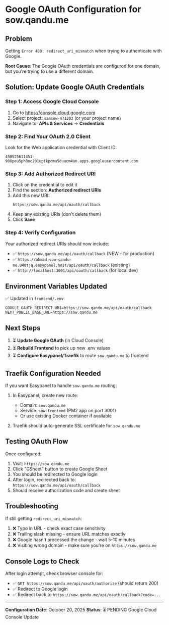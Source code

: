 # Google OAuth Configuration for sow.qandu.me

## Problem
Getting `Error 400: redirect_uri_mismatch` when trying to authenticate with Google.

**Root Cause**: The Google OAuth credentials are configured for one domain, but you're trying to use a different domain.

## Solution: Update Google OAuth Credentials

### Step 1: Access Google Cloud Console
1. Go to https://console.cloud.google.com
2. Select project: `samsow-471202` (or your project name)
3. Navigate to: **APIs & Services** → **Credentials**

### Step 2: Find Your OAuth 2.0 Client
Look for the Web application credential with Client ID: 
```
450525611451-908peu5ph8oc201upikpdmu5duucm4un.apps.googleusercontent.com
```

### Step 3: Add Authorized Redirect URI
1. Click on the credential to edit it
2. Find the section: **Authorized redirect URIs**
3. Add this new URI:
   ```
   https://sow.qandu.me/api/oauth/callback
   ```
4. Keep any existing URIs (don't delete them)
5. Click **Save**

### Step 4: Verify Configuration

Your authorized redirect URIs should now include:
- ✅ `https://sow.qandu.me/api/oauth/callback` (NEW - for production)
- ✅ `https://ahmad-sow-qandu-me.840tjq.easypanel.host/api/oauth/callback` (existing)
- ✅ `http://localhost:3001/api/oauth/callback` (for local dev)

## Environment Variables Updated

✅ Updated in `frontend/.env`:
```env
GOOGLE_OAUTH_REDIRECT_URI=https://sow.qandu.me/api/oauth/callback
NEXT_PUBLIC_BASE_URL=https://sow.qandu.me
```

## Next Steps

1. ⏳ **Update Google OAuth** (in Cloud Console)
2. ⏳ **Rebuild Frontend** to pick up new .env values
3. ⏳ **Configure Easypanel/Traefik** to route `sow.qandu.me` to frontend

## Traefik Configuration Needed

If you want Easypanel to handle `sow.qandu.me` routing:

1. In Easypanel, create new route:
   - Domain: `sow.qandu.me`
   - Service: `sow-frontend` (PM2 app on port 3001)
   - Or use existing Docker container if available

2. Traefik should auto-generate SSL certificate for `sow.qandu.me`

## Testing OAuth Flow

Once configured:

1. Visit: `https://sow.qandu.me`
2. Click "GSheet" button to create Google Sheet
3. You should be redirected to Google login
4. After login, redirected back to: `https://sow.qandu.me/api/oauth/callback`
5. Should receive authorization code and create sheet

## Troubleshooting

If still getting `redirect_uri_mismatch`:

1. ❌ Typo in URL - check exact case sensitivity
2. ❌ Trailing slash missing - ensure URL matches exactly
3. ❌ Google hasn't processed the change - wait 5-10 minutes
4. ❌ Visiting wrong domain - make sure you're on `https://sow.qandu.me`

## Console Logs to Check

After login attempt, check browser console for:
- ✅ `GET https://sow.qandu.me/api/oauth/authorize` (should return 200)
- ✅ Redirect to Google login
- ✅ Redirect back to `https://sow.qandu.me/api/oauth/callback?code=...`

---

**Configuration Date**: October 20, 2025
**Status**: ⏳ PENDING Google Cloud Console Update
